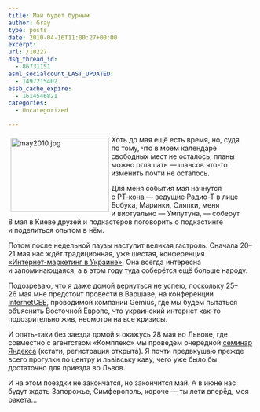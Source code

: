 ```yaml
---
title: Май будет бурным
author: Gray
type: posts
date: 2010-04-16T11:00:27+00:00
excerpt:
url: /10227
dsq_thread_id:
  - 86731151
esml_socialcount_LAST_UPDATED:
  - 1497215402
essb_cache_expire:
  - 1614546821
categories:
  - Uncategorized

---
```








<img src="https://i0.wp.com/www.searchengines.ru/blog/images/may2010.jpg?resize=200%2C150" width="200" height="150" alt="may2010.jpg" style="float:left; margin-top:5px; margin-right:5px; margin-bottom:5px; margin-left:5px;" data-recalc-dims="1" /> 

Хоть до&nbsp;мая ещё есть время, но, судя по&nbsp;тому, что в&nbsp;моем календаре свободных мест не&nbsp;осталось, планы можно оглашать&nbsp;&mdash; шансов <nobr>что-то</nobr> изменить почти не&nbsp;осталось.

Для меня события мая начнутся с&nbsp;<a href="http://www.searchengines.ru/blog/archives/010201.html" target="_blank"><nobr>РТ-кона</nobr></a>&nbsp;&mdash; ведущие <nobr>Радио-Т</nobr> в&nbsp;лице Бобука, Маринки, Оляпки, меня и&nbsp;виртуально&nbsp;&mdash; Умпутуна,&nbsp;&mdash; соберут 8&nbsp;мая в&nbsp;Киеве друзей и&nbsp;подкастеров поговорить о&nbsp;подкастинге и&nbsp;поделиться опытом в&nbsp;нём.

Потом после недельной паузы наступит великая гастроль. Сначала 20&ndash;21&nbsp;мая нас ждёт традиционная, уже шестая, конференция <a href="http://imu.org.ua/" target="_blank">&laquo;<nobr>Интернет-маркетинг</nobr> в&nbsp;Украине&raquo;</a>. Она всегда интересна и&nbsp;запоминающаяся, а&nbsp;в&nbsp;этом году туда соберётся ещё больше народу.

Подозреваю, что я&nbsp;даже домой вернуться не&nbsp;успею, поскольку 25&ndash;26&nbsp;мая мне предстоит провести в&nbsp;Варшаве, на&nbsp;конференции <a href="http://www.internetcee.com/" target="_blank">InternetCEE</a>, проводимой компании Gemius, где мы&nbsp;будем пытаться объяснить Восточной Европе, что украинский интернет <nobr>как-то</nobr> подозрительно жив, несмотря на&nbsp;все кризисы.

И&nbsp;<nobr>опять-таки</nobr> без заезда домой я&nbsp;окажусь 28&nbsp;мая во&nbsp;Львове, где совместно с&nbsp;агентством &laquo;Комплекс&raquo; мы&nbsp;проведем очередной <a href="http://advertising.yandex.ru/seminar/lviv_traven2010.xml" target="_blank">семинар Яндекса</a> (кстати, регистрация открыта). Я&nbsp;почти предвкушаю прежде всего прогулки по&nbsp;центру и&nbsp;львівську каву, чего уже было&nbsp;бы достаточно для приезда во&nbsp;Львов.

И&nbsp;на&nbsp;этом поездки не&nbsp;закончатся, но&nbsp;закончится май. А&nbsp;в&nbsp;июне нас будут ждать Запорожье, Симферополь, короче&nbsp;&mdash; ты&nbsp;лети вперёд, моя ракета&hellip;
